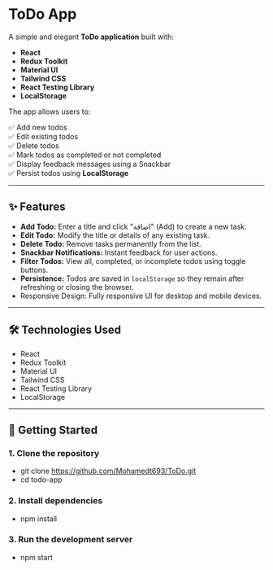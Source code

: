 # ToDo App

A simple and elegant **ToDo application** built with:

- **React**
- **Redux Toolkit**
- **Material UI**
- **Tailwind CSS**
- **React Testing Library**
- **LocalStorage**

The app allows users to:

✅ Add new todos  
✅ Edit existing todos  
✅ Delete todos  
✅ Mark todos as completed or not completed  
✅ Display feedback messages using a Snackbar  
✅ Persist todos using **LocalStorage**

---

## ✨ Features

- **Add Todo:** Enter a title and click "اضافة" (Add) to create a new task.
- **Edit Todo:** Modify the title or details of any existing task.
- **Delete Todo:** Remove tasks permanently from the list.
- **Snackbar Notifications:** Instant feedback for user actions.
- **Filter Todos:** View all, completed, or incomplete todos using toggle buttons.
- **Persistence:** Todos are saved in `localStorage` so they remain after refreshing or closing the browser.
- Responsive Design: Fully responsive UI for desktop and mobile devices.

---

## 🛠️ Technologies Used

- React
- Redux Toolkit
- Material UI
- Tailwind CSS
- React Testing Library
- LocalStorage

---

## 🚀 Getting Started

### 1. Clone the repository

- git clone https://github.com/Mohamedt693/ToDo.git
- cd todo-app

### 2. Install dependencies

- npm install

### 3. Run the development server

- npm start